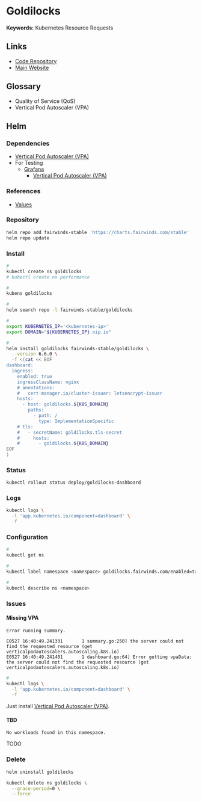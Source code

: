 # Goldilocks

**Keywords:** Kubernetes Resource Requests

## Links

- [Code Repository](https://github.com/FairwindsOps/goldilocks)
- [Main Website](https://fairwinds.com/goldilocks)

## Glossary

- Quality of Service (QoS)
- Vertical Pod Autoscaler (VPA)

## Helm

### Dependencies

- [Vertical Pod Autoscaler (VPA)](/kubernetes/autoscaler/vertical-pod-autoscaler.md)
- For Testing
  - [Grafana](/grafana/README.md#helm)
    - [Vertical Pod Autoscaler (VPA)](/grafana/README.md#vertical-pod-autoscaler-vpa)

### References

- [Values](https://github.com/FairwindsOps/charts/tree/master/stable/goldilocks#values)

### Repository

```sh
helm repo add fairwinds-stable 'https://charts.fairwinds.com/stable'
helm repo update
```

### Install

```sh
#
kubectl create ns goldilocks
# kubectl create ns performance

#
kubens goldilocks

#
helm search repo -l fairwinds-stable/goldilocks

#
export KUBERNETES_IP='<kubernetes-ip>'
export DOMAIN="${KUBERNETES_IP}.nip.io"

#
helm install goldilocks fairwinds-stable/goldilocks \
  --version 6.6.0 \
  -f <(cat << EOF
dashboard:
  ingress:
    enabled: true
    ingressClassName: nginx
    # annotations:
    #   cert-manager.io/cluster-issuer: letsencrypt-issuer
    hosts:
      - host: goldilocks.${K8S_DOMAIN}
        paths:
          - path: /
            type: ImplementationSpecific
    # tls:
    #   - secretName: goldilocks.tls-secret
    #     hosts:
    #       - goldilocks.${K8S_DOMAIN}
EOF
)
```

### Status

```sh
kubectl rollout status deploy/goldilocks-dashboard
```

### Logs

```sh
kubectl logs \
  -l 'app.kubernetes.io/component=dashboard' \
  -f
```

### Configuration

```sh
#
kubectl get ns

#
kubectl label namespace <namespace> goldilocks.fairwinds.com/enabled=true

#
kubectl describe ns <namespace>
```

<!-- ### Tips -->

<!-- ####

```sh
#
aws eks list-clusters --region us-east-1

#
aws eks list-nodegroups --cluster-name <cluster-name> --region us-east-1
``` -->

### Issues

#### Missing VPA

```log
Error running summary.
```

```log
E0527 16:40:49.241331       1 summary.go:250] the server could not find the requested resource (get verticalpodautoscalers.autoscaling.k8s.io)
E0527 16:40:49.241401       1 dashboard.go:64] Error getting vpaData: the server could not find the requested resource (get verticalpodautoscalers.autoscaling.k8s.io)
```

```sh
#
kubectl logs \
  -l 'app.kubernetes.io/component=dashboard' \
  -f
```

Just install [Vertical Pod Autoscaler (VPA)](/kubernetes/autoscaler/vertical-pod-autoscaler.md).

#### TBD

```log
No workloads found in this namespace.
```

<!--
Wait!
-->

TODO

### Delete

```sh
helm uninstall goldilocks

kubectl delete ns goldilocks \
  --grace-period=0 \
  --force
```
